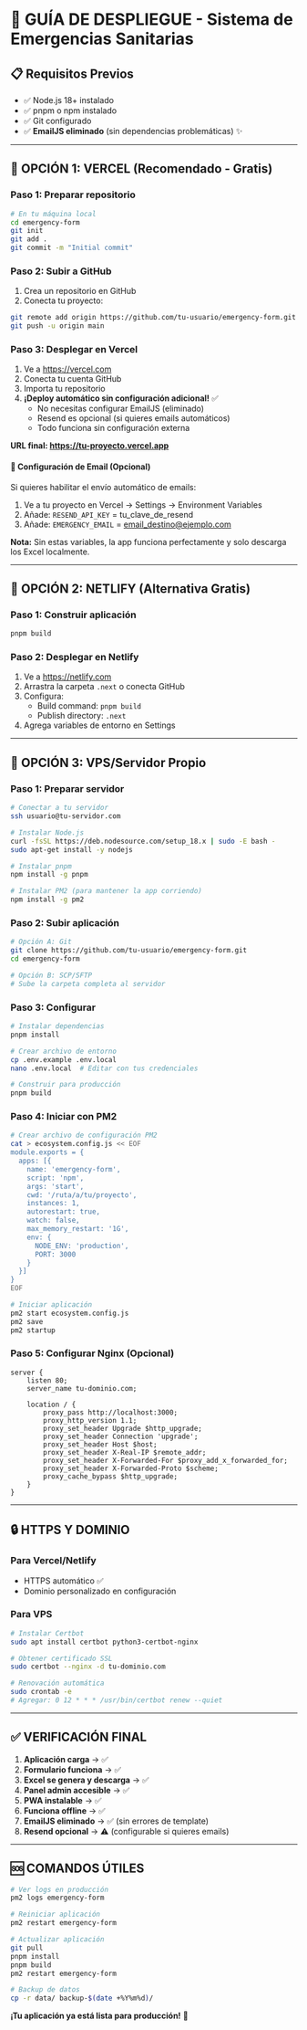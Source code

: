 # 🚀 GUÍA DE DESPLIEGUE - Sistema de Emergencias Sanitarias

## 📋 Requisitos Previos

- ✅ Node.js 18+ instalado
- ✅ pnpm o npm instalado
- ✅ Git configurado
- ✅ **EmailJS eliminado** (sin dependencias problemáticas) ✨

---

## 🥇 OPCIÓN 1: VERCEL (Recomendado - Gratis)

### Paso 1: Preparar repositorio
```bash
# En tu máquina local
cd emergency-form
git init
git add .
git commit -m "Initial commit"
```

### Paso 2: Subir a GitHub
1. Crea un repositorio en GitHub
2. Conecta tu proyecto:
```bash
git remote add origin https://github.com/tu-usuario/emergency-form.git
git push -u origin main
```

### Paso 3: Desplegar en Vercel
1. Ve a https://vercel.com
2. Conecta tu cuenta GitHub
3. Importa tu repositorio
4. **¡Deploy automático sin configuración adicional!** ✅
   - No necesitas configurar EmailJS (eliminado)
   - Resend es opcional (si quieres emails automáticos)
   - Todo funciona sin configuración externa

**URL final: https://tu-proyecto.vercel.app**

#### 📧 Configuración de Email (Opcional)
Si quieres habilitar el envío automático de emails:
1. Ve a tu proyecto en Vercel → Settings → Environment Variables
2. Añade: `RESEND_API_KEY` = tu_clave_de_resend
3. Añade: `EMERGENCY_EMAIL` = email_destino@ejemplo.com

**Nota:** Sin estas variables, la app funciona perfectamente y solo descarga los Excel localmente.

---

## 🥈 OPCIÓN 2: NETLIFY (Alternativa Gratis)

### Paso 1: Construir aplicación
```bash
pnpm build
```

### Paso 2: Desplegar en Netlify
1. Ve a https://netlify.com
2. Arrastra la carpeta `.next` o conecta GitHub
3. Configura:
   - Build command: `pnpm build`
   - Publish directory: `.next`
4. Agrega variables de entorno en Settings

---

## 🥉 OPCIÓN 3: VPS/Servidor Propio

### Paso 1: Preparar servidor
```bash
# Conectar a tu servidor
ssh usuario@tu-servidor.com

# Instalar Node.js
curl -fsSL https://deb.nodesource.com/setup_18.x | sudo -E bash -
sudo apt-get install -y nodejs

# Instalar pnpm
npm install -g pnpm

# Instalar PM2 (para mantener la app corriendo)
npm install -g pm2
```

### Paso 2: Subir aplicación
```bash
# Opción A: Git
git clone https://github.com/tu-usuario/emergency-form.git
cd emergency-form

# Opción B: SCP/SFTP
# Sube la carpeta completa al servidor
```

### Paso 3: Configurar
```bash
# Instalar dependencias
pnpm install

# Crear archivo de entorno
cp .env.example .env.local
nano .env.local  # Editar con tus credenciales

# Construir para producción
pnpm build
```

### Paso 4: Iniciar con PM2
```bash
# Crear archivo de configuración PM2
cat > ecosystem.config.js << EOF
module.exports = {
  apps: [{
    name: 'emergency-form',
    script: 'npm',
    args: 'start',
    cwd: '/ruta/a/tu/proyecto',
    instances: 1,
    autorestart: true,
    watch: false,
    max_memory_restart: '1G',
    env: {
      NODE_ENV: 'production',
      PORT: 3000
    }
  }]
}
EOF

# Iniciar aplicación
pm2 start ecosystem.config.js
pm2 save
pm2 startup
```

### Paso 5: Configurar Nginx (Opcional)
```nginx
server {
    listen 80;
    server_name tu-dominio.com;

    location / {
        proxy_pass http://localhost:3000;
        proxy_http_version 1.1;
        proxy_set_header Upgrade $http_upgrade;
        proxy_set_header Connection 'upgrade';
        proxy_set_header Host $host;
        proxy_set_header X-Real-IP $remote_addr;
        proxy_set_header X-Forwarded-For $proxy_add_x_forwarded_for;
        proxy_set_header X-Forwarded-Proto $scheme;
        proxy_cache_bypass $http_upgrade;
    }
}
```

---

## 🔒 HTTPS Y DOMINIO

### Para Vercel/Netlify
- HTTPS automático ✅
- Dominio personalizado en configuración

### Para VPS
```bash
# Instalar Certbot
sudo apt install certbot python3-certbot-nginx

# Obtener certificado SSL
sudo certbot --nginx -d tu-dominio.com

# Renovación automática
sudo crontab -e
# Agregar: 0 12 * * * /usr/bin/certbot renew --quiet
```

---

## ✅ VERIFICACIÓN FINAL

1. **Aplicación carga** → ✅
2. **Formulario funciona** → ✅  
3. **Excel se genera y descarga** → ✅
4. **Panel admin accesible** → ✅
5. **PWA instalable** → ✅
6. **Funciona offline** → ✅
7. **EmailJS eliminado** → ✅ (sin errores de template)
8. **Resend opcional** → ⚠️ (configurable si quieres emails)

---

## 🆘 COMANDOS ÚTILES

```bash
# Ver logs en producción
pm2 logs emergency-form

# Reiniciar aplicación
pm2 restart emergency-form

# Actualizar aplicación
git pull
pnpm install
pnpm build
pm2 restart emergency-form

# Backup de datos
cp -r data/ backup-$(date +%Y%m%d)/
```

**¡Tu aplicación ya está lista para producción!** 🎉
